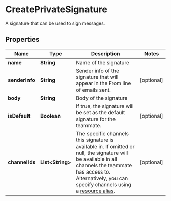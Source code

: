 

# CreatePrivateSignature

A signature that can be used to sign messages.

## Properties

| Name | Type | Description | Notes |
|------------ | ------------- | ------------- | -------------|
|**name** | **String** | Name of the signature |  |
|**senderInfo** | **String** | Sender info of the signature that will appear in the From line of emails sent. |  [optional] |
|**body** | **String** | Body of the signature |  |
|**isDefault** | **Boolean** | If true, the signature will be set as the default signature for the teammate. |  [optional] |
|**channelIds** | **List&lt;String&gt;** | The specific channels this signature is available in. If omitted or null, the signature will be available in all channels the teammate has access to. Alternatively, you can specify channels using a [resource alias](https://dev.frontapp.com/docs/resource-aliases-1). |  [optional] |



